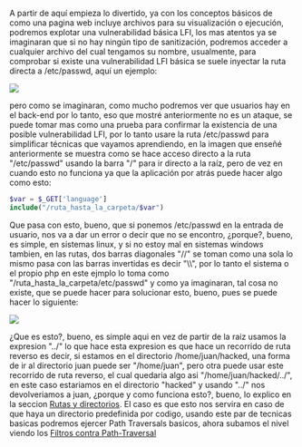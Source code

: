 A partir de aquí empieza lo divertido, ya con los conceptos básicos de como una pagina web incluye archivos para su visualización o ejecución, podremos explotar una vulnerabilidad básica LFI, los mas atentos ya se imaginaran que si no hay ningún tipo de sanitización, podremos acceder a cualquier archivo del cual tengamos su nombre, usualmente, para comprobar si existe una vulnerabilidad LFI básica se suele inyectar la ruta directa a /etc/passwd, aquí un ejemplo:

<img src="/Z-Imagenes/LFI2.png" />

pero como se imaginaran, como mucho podremos ver que usuarios hay en el back-end por lo tanto, eso que mostré anteriormente no es un ataque, se puede tomar mas como una prueba para confirmar la existencia de una posible vulnerabilidad LFI, por lo tanto usare la ruta /etc/passwd para simplificar técnicas que vayamos aprendiendo, en la imagen que enseñé anteriormente se muestra como se hace acceso directo a la ruta "/etc/passwd" usando la barra "/" para ir directo a la raíz, pero de vez en cuando esto no funciona ya que la aplicación por atrás puede hacer algo como esto:

````php
$var = $_GET['language']
include("/ruta_hasta_la_carpeta/$var")
````

Que pasa con esto, bueno, que si ponemos /etc/passwd en la entrada de usuario, nos va a dar un error o decir que no se encontro, ¿porque?, bueno, es simple, en sistemas linux, y si no estoy mal en sistemas windows tambien, en las rutas, dos barras diagonales "//" se toman como una sola lo mismo pasa con las barras invertidas es decir "\\\\", por lo tanto el sistema o el propio php en este ejmplo lo toma como "/ruta_hasta_la_carpeta/etc/passwd" y como ya imaginaran, tal cosa no existe, que se puede hacer para solucionar esto, bueno, pues se puede hacer lo siguiente:

<img src="/Z-Imagenes/LFI6.png" />

¿Que es esto?, bueno, es simple aqui en vez de partir de la raiz usamos la expresion "../" lo que hace esta expresion es que hace un recorrido de ruta reverso es decir, si estamos en el directorio /home/juan/hacked, una forma de ir al directorio juan puede ser "/home/juan", pero otra puede usar este recorrido de ruta reverso, el cual quedaria algo asi "/home/juan/hacked/../", en este caso estariamos en el directorio "hacked" y usando "../" nos devolveriamos a juan, ¿porque y como funciona esto?, bueno, lo explico en la seccion [Rutas y directorios](/Sistemas_Operativos/Linux/Rutas_y_directorios.md). El caso es que esto nos servira en caso de que haya un directorio predefinida por codigo, usando este par de tecnicas basicas podremos ejercer Path Traversals basicos, ahora subamos el nivel viendo los [Filtros contra Path-Traversal](/Explotacion/LFI/3-Filtros_contra_Path-Traversal.md)
